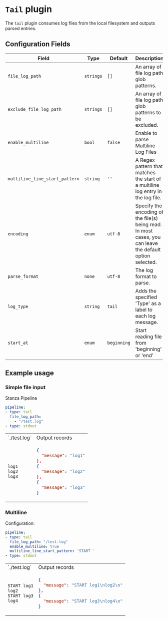 # `Tail` plugin

The `tail` plugin consumes log files from the local filesystem and outputs parsed entries.

## Configuration Fields

| Field | Type | Default | Description |
| --- | --- | --- | --- |
| `file_log_path` | `strings` | `[]` | An array of file log path glob patterns. |
| `exclude_file_log_path` | `strings` |  `[]` | An array of file log path glob patterns to be excluded. |
| `enable_multiline` | `bool` | `false` | Enable to parse Multiline Log Files |
| `multiline_line_start_pattern` | `string` | `''` | A Regex pattern that matches the start of a multiline log entry in the log file. |
| `encoding` | `enum ` | `utf-8` | Specify the encoding of the file(s) being read. In most cases, you can leave the default option selected. |
| `parse_format` | `none ` | `utf-8` | The log format to parse. |
| `log_type` | `string` | `tail` | Adds the specified 'Type' as a label to each log message. |
| `start_at` | `enum` | `beginning` | Start reading file from 'beginning' or 'end' |

## Example usage

### Simple file input

Stanza Pipeline
```yaml
pipeline:
- type: tail
  file_log_path:
    - "/test.log"
- type: stdout

```

<table>
<tr><td> `./test.log` </td> <td> Output records </td></tr>
<tr>
<td>

```
log1
log2
log3
```

</td>
<td>

```json
{
  "message": "log1"
},
{
  "message": "log2"
},
{
  "message": "log3"
}
```

</td>
</tr>
</table>

### Multiline

Configuration:
```yaml
pipeline:
- type: tail
  file_log_path: "/test.log"
  enable_multiline: true
  multiline_line_start_pattern: 'START '
- type: stdout
```

<table>
<tr><td> `./test.log` </td> <td> Output records </td></tr>
<tr>
<td>

```
START log1
log2
START log3
log4
```

</td>
<td>

```json
{
  "message": "START log1\nlog2\n"
},
{
  "message": "START log3\nlog4\n"
}
```

</td>
</tr>
</table>

